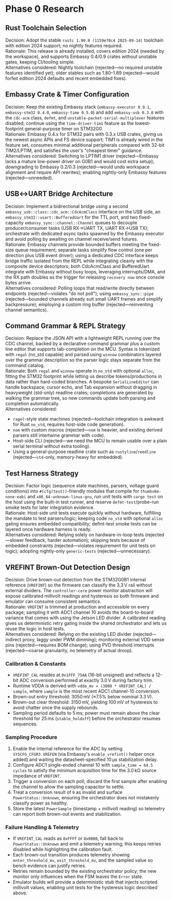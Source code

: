 # Phase 0 Research

## Rust Toolchain Selection

Decision: Adopt the stable `rustc 1.90.0 (1159e78c4 2025-09-14)` toolchain with edition 2024 support; no nightly features required.  
Rationale: This release is already installed, covers edition 2024 (needed by the workspace), and supports Embassy 0.4/0.9 crates without unstable gates, keeping CI/tooling simple.  
Alternatives considered: Nightly toolchain (rejected—no required unstable features identified yet); older stables such as 1.80–1.89 (rejected—would forfeit edition 2024 defaults and recent embedded fixes).

## Embassy Crate & Timer Configuration

Decision: Keep the existing Embassy stack (`embassy-executor 0.9.1`, `embassy-stm32 0.4.0`, `embassy-time 0.5.0`) and add `embassy-usb 0.3.0` with the `cdc-acm` class, `defmt`, and `unstable-packet-serial-multiplexer` features disabled; continue using the `time-driver-tim1` feature as the lowest-footprint general-purpose timer on STM32G0.  
Rationale: Embassy 0.4.x for STM32 pairs with 0.3.x USB crates, giving us the newest async APIs and FS device support; TIM1 is already wired in the feature set, consumes minimal additional peripherals compared with 32-bit TIM2/LPTIM, and satisfies the user's "cheapest timer" guidance.  
Alternatives considered: Switching to LPTIM1 driver (rejected—Embassy lacks a mature low-power driver on G0B1 and would cost extra setup); downgrading to Embassy 0.2/0.3 (rejected—would undo workspace alignment and require API rewrites); enabling nightly-only Embassy features (rejected—unneeded).

## USB↔UART Bridge Architecture

Decision: Implement a bidirectional bridge using a second `embassy_usb::class::cdc_acm::CdcAcmClass` interface on the USB side, an `embassy_stm32::usart::BufferedUart` for the TTL port, and two fixed-capacity `embassy_sync::channel::Channel` queues to decouple producer/consumer tasks (USB RX→UART TX, UART RX→USB TX); orchestrate with dedicated async tasks spawned by the Embassy executor and avoid polling by awaiting on channel receive/send futures.  
Rationale: Embassy channels provide bounded buffers meeting the fixed-size queue requirement; separate tasks simplify flow control (one per direction plus USB event driver); using a dedicated CDC interface keeps bridge traffic isolated from the REPL while integrating cleanly with the composite device descriptors; both CdcAcmClass and BufferedUart integrate with Embassy without busy loops, leveraging interrupts/DMA, and the RX path doubles as the trigger for releasing `recovery now` once console bytes arrive.  
Alternatives considered: Polling loops that read/write directly between endpoints (rejected—violates "do not poll"); using `embassy_sync::pipe` (rejected—bounded channels already suit small UART frames and simplify backpressure); employing a custom ring buffer (rejected—reinventing channel semantics).

## Command Grammar & REPL Strategy

Decision: Replace the JSON API with a lightweight REPL running over the CDC channel, backed by a declarative command grammar plus a custom line editor that supports tab-completion on the MCU. Syntax is tokenized with `regal` (no_std capable) and parsed using `winnow` combinators layered over the grammar description so the parser logic stays separate from the command catalog.  
Rationale: Both `regal` and `winnow` operate in `no_std` with optional `alloc`, fitting the STM32 footprint while letting us describe tokens/productions in data rather than hard-coded branches. A bespoke `SerialLineEditor` can handle backspace, cursor echo, and Tab expansion without dragging in heavyweight (std-only) readline crates; completions are generated by walking the grammar tree, so new commands update both parsing and completion automatically.  
Alternatives considered: 
- `ragel`-style state machines (rejected—toolchain integration is awkward for Rust `no_std`, requires host-side code generation).  
- `nom` with custom macros (rejected—`nom` is heavier, and existing derived parsers still intertwine grammar with code).  
- Host-side CLI (rejected—we need the MCU to remain usable over a plain serial terminal without extra tooling).  
- Using a general-purpose readline crate such as `rustyline`/`reedline` (rejected—`std`-only, memory-heavy for embedded).

## Test Harness Strategy

Decision: Factor logic (sequence state machines, parsers, voltage guard conditions) into `#[cfg(test)]`-friendly modules that compile for `thumbv6m-none-eabi` and `x86_64-unknown-linux-gnu`, run unit tests with `cargo test` on the host using the built-in test runner, and reserve `defmt-test`/probe-run smoke tests for later integration evidence.  
Rationale: Host-side unit tests execute quickly without hardware, fulfilling the mandate to test parsers/logic; keeping code `no_std` with optional `alloc` gating ensures embedded compatibility; defmt-test smoke tests can be layered once hardware harness is ready.  
Alternatives considered: Relying solely on hardware-in-loop tests (rejected—slower feedback, harder automation); skipping tests because of embedded constraints (rejected—violates requirement for unit tests on logic); adopting nightly-only `generic-tests` (rejected—unnecessary).

## VREFINT Brown-Out Detection Design

Decision: Drive brown-out detection from the STM32G0B1 internal reference (`VREFINT`) so the firmware can classify the 3.3 V rail without external dividers. The `controller-core` power monitor abstraction will expose calibrated millivolt readings and hysteresis so both firmware and emulator can consume consistent semantics.  
Rationale: `VREFINT` is trimmed at production and accessible on every package; sampling it with ADC1 channel 10 avoids the board-to-board variance that comes with using the Jetson LED divider. A calibrated reading gives us deterministic retry gating inside the shared orchestrator and lets us reuse the logic in host tests.  
Alternatives considered: Relying on the existing LED divider (rejected—indirect proxy, laggy under PWM dimming); monitoring external VDD sense pins (rejected—requires BOM change); using PVD threshold interrupts (rejected—coarse granularity, no telemetry of actual droop).

### Calibration & Constants

- `VREFINT_CAL` resides at `0x1FFF_75AA` (16-bit unsigned) and reflects a 12-bit ADC conversion performed at exactly 3.0 V during factory trim.  
- Runtime VDDA is derived with `vdda_mv = (3000 * VREFINT_CAL) / sample`, where `sample` is the most recent ADC1 channel-10 conversion.  
- Brown-out entry threshold: 3050 mV (≈7.5% below nominal 3.3 V).  
- Brown-out clear threshold: 3150 mV, yielding 100 mV of hysteresis to avoid chatter once the supply rebounds.  
- Sampling period defaults to 5 ms; power must remain above the clear threshold for 25 ms (`stable_holdoff`) before the orchestrator resumes sequences.

### Sampling Procedure

1. Enable the internal reference for the ADC by setting `SYSCFG_CFGR3.VREFEN` (via Embassy's `enable_vrefint()` helper once added) and waiting the datasheet-specified 10 µs stabilization delay.  
2. Configure ADC1 single-ended channel 10 with `sample_time = 64.5 cycles` to satisfy the minimum acquisition time for the 3.0 kΩ source impedance of `VREFINT`.  
3. Trigger a conversion on each poll; discard the first sample after enabling the channel to allow the sampling capacitor to settle.  
4. Treat a conversion result of `0` as invalid and surface `PowerStatus::Unknown`, ensuring the orchestrator does not mistakenly classify power as healthy.  
5. Store the latest `PowerSample` (timestamp + millivolt reading) so telemetry can report both brown-out events and stabilization.

### Failure Handling & Telemetry

- If `VREFINT_CAL` reads as `0xFFFF` or `0x0000`, fall back to `PowerStatus::Unknown` and emit a telemetry warning; this keeps retries disabled while highlighting the calibration fault.  
- Each brown-out transition produces telemetry showing `enter_threshold_mv`, `exit_threshold_mv`, and the sampled value so bench evidence can justify retries.  
- Retries remain bounded by the existing orchestrator policy; the new monitor only influences when the FSM leaves the `Error` state.  
- Emulator builds will provide a deterministic stub that injects scripted millivolt values, enabling unit tests for the hysteresis logic described above.
